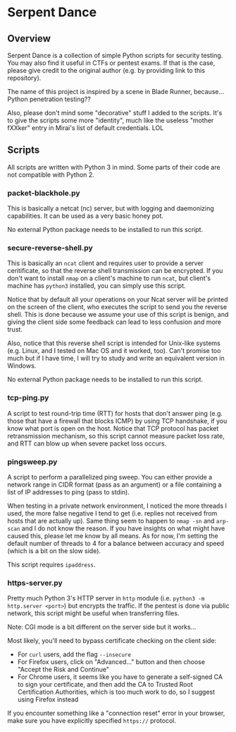 Serpent Dance
========

## Overview

Serpent Dance is a collection of simple Python scripts for security testing. You may also find it useful in CTFs or pentest exams. If that is the case, please give credit to the original author (e.g. by providing link to this repository).

The name of this project is inspired by a scene in Blade Runner, because... Python penetration testing??

Also, please don't mind some "decorative" stuff I added to the scripts. It's to give the scripts some more "identity", much like the useless "mother fXXker" entry in Mirai's list of default credentials. LOL

## Scripts

All scripts are written with Python 3 in mind. Some parts of their code are not compatible with Python 2.

### packet-blackhole.py

This is basically a netcat (nc) server, but with logging and daemonizing capabilities. It can be used as a very basic honey pot.

No external Python package needs to be installed to run this script.

### secure-reverse-shell.py

This is basically an `ncat` client and requires user to provide a server ceritificate, so that the reverse shell transmission can be encrypted. If you don't want to install `nmap` on a client's machine to run `ncat`, but client's machine has `python3` installed, you can simply use this script.

Notice that by default all your operations on your Ncat server will be printed on the screen of the client, who executes the script to send you the reverse shell. This is done because we assume your use of this script is benign, and giving the client side some feedback can lead to less confusion and more trust.

Also, notice that this reverse shell script is intended for Unix-like systems (e.g. Linux, and I tested on Mac OS and it worked, too). Can't promise too much but if I have time, I will try to study and write an equivalent version in Windows.

No external Python package needs to be installed to run this script.

### tcp-ping.py

A script to test round-trip time (RTT) for hosts that don't answer ping (e.g. those that have a firewall that blocks ICMP) by using TCP handshake, if you know what port is open on the host. Notice that TCP protocol has packet retransmission mechanism, so this script cannot measure packet loss rate, and RTT can blow up when severe packet loss occurs.

### pingsweep.py

A script to perform a parallelized ping sweep. You can either provide a network range in CIDR format (pass as an argument) or a file containing a list of IP addresses to ping (pass to stdin).

When testing in a private network environment, I noticed the more threads I used, the more false negative I tend to get (i.e. replies not received from hosts that are actually up). Same thing seem to happen to `nmap -sn` and `arp-scan` and I do not know the reason. If you have insights on what might have caused this, please let me know by all means. As for now, I'm setting the default number of threads to 4 for a balance between accuracy and speed (which is a bit on the slow side).

This script requires `ipaddress`.

### https-server.py

Pretty much Python 3's HTTP server in `http` module (i.e. `python3 -m http.server <port>`) but encrypts the traffic. If the pentest is done via public network, this script might be useful when transferring files.

Note: CGI mode is a bit different on the server side but it works...

Most likely, you'll need to bypass certificate checking on the client side:
* For `curl` users, add the flag `--insecure`
* For Firefox users, click on "Advanced..." button and then choose "Accept the Risk and Continue"
* For Chrome users, it seems like you have to generate a self-signed CA to sign your certificate, and then add the CA to Trusted Root Certification Authorities, which is too much work to do, so I suggest using Firefox instead

If you encounter something like a "connection reset" error in your browser, make sure you have explicitly specified `https://` protocol.
